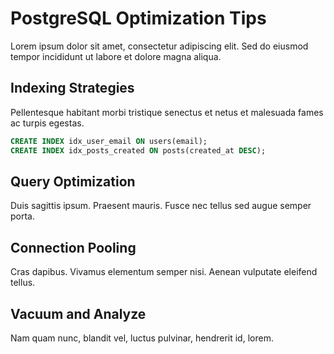 # PostgreSQL Optimization Tips

Lorem ipsum dolor sit amet, consectetur adipiscing elit. Sed do eiusmod tempor incididunt ut labore et dolore magna aliqua.

## Indexing Strategies

Pellentesque habitant morbi tristique senectus et netus et malesuada fames ac turpis egestas.

```sql
CREATE INDEX idx_user_email ON users(email);
CREATE INDEX idx_posts_created ON posts(created_at DESC);
```

## Query Optimization

Duis sagittis ipsum. Praesent mauris. Fusce nec tellus sed augue semper porta.

## Connection Pooling

Cras dapibus. Vivamus elementum semper nisi. Aenean vulputate eleifend tellus.

## Vacuum and Analyze

Nam quam nunc, blandit vel, luctus pulvinar, hendrerit id, lorem.

